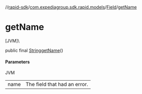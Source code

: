 //[rapid-sdk](../../../index.md)/[com.expediagroup.sdk.rapid.models](../index.md)/[Field](index.md)/[getName](get-name.md)

# getName

[JVM]\

public final [String](https://docs.oracle.com/javase/8/docs/api/java/lang/String.html)[getName](get-name.md)()

#### Parameters

JVM

| | |
|---|---|
| name | The field that had an error. |
